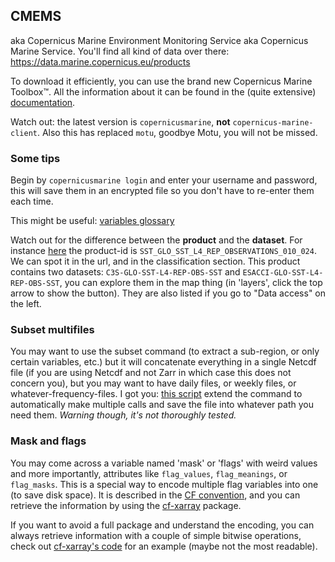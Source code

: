 ## CMEMS

aka Copernicus Marine Environment Monitoring Service aka Copernicus Marine Service.
You'll find all kind of data over there: https://data.marine.copernicus.eu/products

To download it efficiently, you can use the brand new Copernicus Marine Toolbox™.
All the information about it can be found in the (quite extensive) [documentation](https://help.marine.copernicus.eu/en/articles/7949409-copernicus-marine-toolbox-introduction).

Watch out: the latest version is `copernicusmarine`, **not** `copernicus-marine-client`.
Also this has replaced `motu`, goodbye Motu, you will not be missed.

### Some tips

Begin by `copernicusmarine login` and enter your username and password, this will save them in an encrypted file so you don't have to re-enter them each time.

This might be useful: [variables glossary](https://marine.copernicus.eu/glossary)

Watch out for the difference between the **product** and the **dataset**. For instance [here](https://data.marine.copernicus.eu/product/SST_GLO_SST_L4_REP_OBSERVATIONS_010_024/description) the product-id is `SST_GLO_SST_L4_REP_OBSERVATIONS_010_024`. We can spot it in the url, and in the classification section.
This product contains two datasets: `C3S-GLO-SST-L4-REP-OBS-SST` and `ESACCI-GLO-SST-L4-REP-OBS-SST`, you can explore them in the map thing (in 'layers', click the top arrow to show the button).
They are also listed if you go to "Data access" on the left.

### Subset multifiles

You may want to use the subset command (to extract a sub-region, or only certain variables, etc.) but it will concatenate everything in a single Netcdf file (if you are using Netcdf and not Zarr in which case this does not concern you), but you may want to have daily files, or weekly files, or whatever-frequency-files.
I got you: [this script](./copernicusmarine-subset-multifile.py) extend the command to automatically make multiple calls and save the file into whatever path you need them.
*Warning though, it's not thoroughly tested.*

### Mask and flags

You may come across a variable named 'mask' or 'flags' with weird values and more importantly, attributes like `flag_values`, `flag_meanings`, or `flag_masks`.
This is a special way to encode multiple flag variables into one (to save disk space). It is described in the [CF convention](https://cfconventions.org/Data/cf-conventions/cf-conventions-1.11/cf-conventions.html#flags), and you can retrieve the information by using the [cf-xarray](https://cf-xarray.readthedocs.io/en/latest/flags.html) package.

If you want to avoid a full package and understand the encoding, you can always retrieve information with a couple of simple bitwise operations, check out [cf-xarray's code](https://github.com/xarray-contrib/cf-xarray/blob/main/cf_xarray/accessor.py#L2898) for an example (maybe not the most readable).
